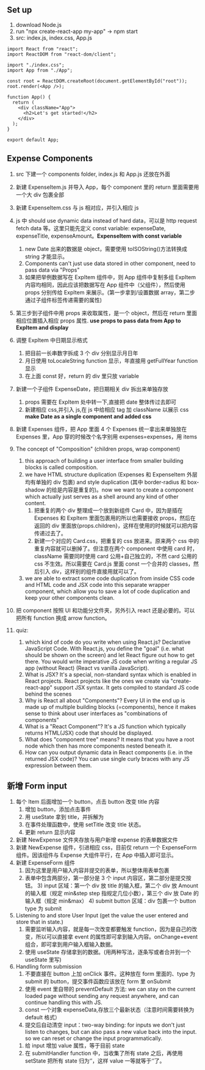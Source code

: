## Set up

1. download Node.js
2. run "npx create-react-app my-app" -> npm start
3. src: index.js, index.css, App.js

```
import React from "react";
import ReactDOM from "react-dom/client";

import "./index.css";
import App from "./App";

const root = ReactDOM.createRoot(document.getElementById("root"));
root.render(<App />);
```

```
function App() {
  return (
    <div className="App">
      <h2>Let's get started!</h2>
    </div>
  );
}

export default App;
```

## Expense Components

1. src 下建一个 components folder, index.js 和 App.js 还放在外面
2. 新建 ExpenseItem.js 并导入 App，每个 component 里的 return 里面需要用一个大 div 包裹全部
3. 新建 ExpenseItem.css 与 js 相对应，并引入相应 js
4. js 中 should use dynamic data instead of hard data，可以是 http request fetch data 等。这里只能先定义 const variable: expenseDate, expenseTitle, expenseAmount。**ExpenseItem with const variable**

   1. new Date 出来的数据是 object，需要使用 toISOString()方法转换成 string 才能显示。
   2. Components can't just use data stored in other component, need to pass data via "Props"
   3. 如果把举例数据写在 ExpItem 组件中，则 App 组件中复制多组 ExpItem 内容均相同，因此应该把数据写在 App 组件中（父组件），然后使用 props 分别传给 ExpItem 来展示。(第一步拿到/设置数据 array，第二步通过子组件标签传递需要的属性)

5. 第三步到子组件中用 props 来收取属性，是一个 object，然后在 return 里面相应位置插入相应 props 属性. **use props to pass data from App to ExpItem and display**
6. 调整 ExpItem 中日期显示格式

   1. 把目前一长串数字拆成 3 个 div 分别显示月日年
   2. 月日使用 toLocaleString function 显示，年直接用 getFullYear function 显示
   3. 在上面 const 好，return 的 div 里只放 variable

7. 新建一个子组件 ExpenseDate，把日期相关 div 拆出来单独存放

   1. props 需要在 ExpItem 处中转一下,直接把 date 整体传过去即可
   2. 新建相应 css,并引入 js,在 js 中给相应 tag 加 className 以展示 css **make Date as a single component and added css**

8. 新建 Expenses 组件，把 App 里面 4 个 Expenses 统一拿出来单独放在 Expenses 里，App 穿的时候改个名字别用 expenses=expenses，用 items
9. The concept of "Composition" (children props, wrap component)
   1. this approach of building a user interface from smaller building blocks is called composition.
   2. we have HTML structure duplication (Expenses 和 ExpenseItem 外层均有单独的 div 包裹) and style duplication (其中 border-radius 和 box-shadow 的给是内容是重复的)。now we want to create a component which actually just serves as a shell around any kind of other content.
      1. 把重复的两个 div 整理成一个放到新组件 Card 中，因为是插在 Expenses 和 ExpItem 里面包裹用的所以也需要接收 props，然后在返回的 div 里面放{props.children}，这样在使用的时候就可以把内容传递过去了。
      2. 新建一个对应的 Card.css，把重复的 css 放进来。原来两个 css 中的重复内容就可以删掉了。但注意在两个 component 中使用 card 时，className 需要同时使用 card 公用+自己独立的，不然 card 公用的 css 不生效。所以需要在 Card.js 里面 const 一个合并的 classes，然后引入 div，这样别的组件直接用就可以了。
   3. we are able to extract some code duplication from inside CSS code and HTML code and JSX code into this separate wrapper component, which allow you to save a lot of code duplication and keep your other components clean.
10. 把 component 按照 UI 和功能分文件夹，另外引入 react 还是必要的。可以把所有 function 换成 arrow function。
11. quiz:
    1. which kind of code do you write when using React.js?
       Declarative JavaScript Code. With React.js, you define the "goal" (i.e. what should be shown on the screen) and let React figure out how to get there.
       You would write imperative JS code when writing a regular JS app (without React) (React vs vanilla JavaScript).
    2. What is JSX?
       It's a special, non-standard syntax which is enabled in React projects. React projects like the ones we create via "create-react-app" support JSX syntax. It gets compiled to standard JS code behind the scenes
    3. Why is React all about "Components"?
       Every UI in the end up is made up of multiple building blocks (=components), hence it makes sense to think about user interfaces as "combinations of components"
    4. What is a "React Component"?
       It's a JS function which typically returns HTML(JSX) code that should be displayed.
    5. What does "component tree" means?
       It means that you have a root node which then has more components nested beneath it.
    6. How can you output dynamic data in React components (i.e. in the returned JSX code)?
       You can use single curly braces with any JS expression between them.

## 新增 Form input

1. 每个 Item 后面增加一个 button，点击 button 改变 title 内容
   1. 增加 button，添加点击事件
   2. 用 useState 拿到 title，并拆解为
   3. 在事件处理函数中，使用 setTitle 改变 title 状态。
   4. 更新 return 显示内容
2. 新建 NewExpense 文件夹存放与用户新增 expense 的表单数据文件
3. 新建 NewExpense 组件，引进相应 css，目前仅 return 一个 ExpenseForm 组件。因该组件与 Expense 大组件平行，在 App 中插入即可显示。
4. 新建 ExpenseForm 组件
   1. 因为这里是用户输入内容并提交的表单，所以整体用表单包裹
   2. 表单中包含两部分，第一部分是 3 个 input 内容区，第二部分是提交按钮。 3) input 区域：第一个 div 放 title 的输入框，第二个 div 放 Amount 的输入框（规定 min&step step 指规定几位小数），第三个 div 放 Date 的输入框（规定 min&max） 4) submit button 区域：div 包裹一个 button type 为 submit
5. Listening to and store User Input (get the value the user entered and store that in state.)
   1. 需要监听输入内容，就是每一次改变都要触发 function，因为是自己的改变，所以可以直接拿 event 的属性即可拿到输入内容。onChange+event 组合，即可拿到用户输入框输入数据。
   2. 使用 useState 存储拿到的数据。(用两种写法，逐条写或者合并到一个 useState 里写)
6. Handling form submission
   1. 不要直接在 button 上加 onClick 事件。这种放在 form 里面的、type 为 submit 的 button，提交事件函数应该放在 form 里 onSubmit
   2. 使用 event 里自带的 preventDefault 方法: we can stay on the current loaded page without sending any request anywhere, and can continue handling this with JS.
   3. const 一个对象 expenseData,存放三个最新状态（注意时间需要转换为 default 格式）
   4. 提交后自动清空 input：two-way binding: for inputs we don't just listen to changes, but can also pass a new value back into the input. so we can reset or change the input programmatically.
   1) 给 input 增加 value 属性，等于目前 state
   2) 在 submitHandler function 中，当收集了所有 state 之后，再使用 setState 把所有 state 归为‘’，这样 value 一等就等于‘’了。
